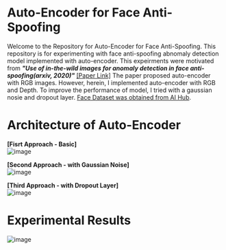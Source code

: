 # Auto-Encoder for Face Anti-Spoofing

Welcome to the Repository for Auto-Encoder for Face Anti-Spoofing. This repository is for experimenting with face anti-spoofing abnomaly detection model implemented with auto-encoder. This expeirments were motivated from ***"Use of in-the-wild images for anomaly detection in face anti-spoofing(arxiv, 2020)"*** [[Paper Link]](https://arxiv.org/abs/2006.10626) The paper proposed auto-encoder with RGB images. However, herein, I implemented auto-encoder with RGB and Depth. To improve the performance of model, I tried with a gaussian nosie and dropout layer. [Face Dataset was obtained from AI Hub](https://aihub.or.kr/aihubdata/data/view.do?currMenu=115&topMenu=100&aihubDataSe=realm&dataSetSn=161).


# Architecture of Auto-Encoder

**[Fisrt Approach - Basic]**    
![image](https://user-images.githubusercontent.com/14557402/217779716-89252d2b-bc26-4661-8736-601a330ffb7d.png)

**[Second Approach - with Gaussian Noise]**    
![image](https://user-images.githubusercontent.com/14557402/217779947-20fc52e7-5312-4bc0-a64e-05db4bb91b76.png)

**[Third Approach - with Dropout Layer]**    
![image](https://user-images.githubusercontent.com/14557402/217779992-121f012d-8316-46f3-90f5-1d0392d16499.png)

# Experimental Results

![image](https://user-images.githubusercontent.com/14557402/217780270-c0041ca2-b749-4bee-8bf0-82ec898361b6.png)

